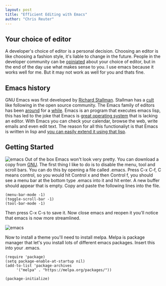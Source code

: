 ```yaml
---
layout: post
title: "Efficient Editing with Emacs"
author: "Chris Reuter"
---
```




## Your choice of editor

A developer's choice of editor is a personal decision. Choosing an editor is like choosing a fashion style, it's liable to change in the future. People in the developer community can be [opiniated](https://en.wikipedia.org/wiki/Editor_war) about your choice of editor, but in the end of the day use what makes sense to you. I use emacs because it works well for me. But it may not work as well for you and thats fine.


## Emacs history

GNU Emacs was first developed by [Richard Stallman](https://stallman.org/). Stallman has a [cult](https://www.youtube.com/watch?v=qIF5xnkcncI) like following in the open source community. The Emacs family of editors has been [around](https://www.jwz.org/doc/emacs-timeline.html) for a [while](https://www.emacswiki.org/emacs/EmacsHistory). Emacs is an program that executes emacs lisp, this has led to the joke that Emacs is [great operating system](http://wiki.c2.com/?EmacsAsOperatingSystem) that is lacking an editor. With Emacs you can check your calendar, browse the web, write emails and even edit text. The reason for all this functionaliyt is that Emacs is written in lisp and [you can easily extend it using that lisp](https://www.gnu.org/software/emacs/manual/html_mono/eintr.html). 

## Getting Started

![emacs](http://latincsclub.com/assets/editors/emacs0.png)
Out of the box Emacs won't look very pretty.  You can download a copy from [GNU](https://www.gnu.org/software/emacs/). The first thing I like to do is to disable the menu, tool and scroll bars. You can do this by opening a file called .emacs. Press C-x C-f, C means control, so you would hit Control x and then Control f, you should see a menu bar at the bottom type .emacs into it and hit enter. A new buffer should appear that is empty. Copy and paste the following lines into the file.

    (menu-bar-mode -1) 
    (toggle-scroll-bar -1) 
    (tool-bar-mode -1) 

Then press C-x C-s to save it. Now close emacs and reopen it you'll notice that emacs is now more streamlined.

![emacs](http://latincsclub.com/assets/editors/emacs1.png)

Now to install a theme you'll need to install melpa. Melpa is package manager that let's you install lots of different emacs packages. Insert this into your .emacs. 

    (require 'package)
    (setq package-enable-at-startup nil)
    (add-to-list 'package-archives
	     '("melpa" . "https://melpa.org/packages/"))

    (package-initialize)


